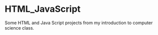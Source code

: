 # HTML_JavaScript
Some HTML and Java Script projects from my introduction to computer science class.
